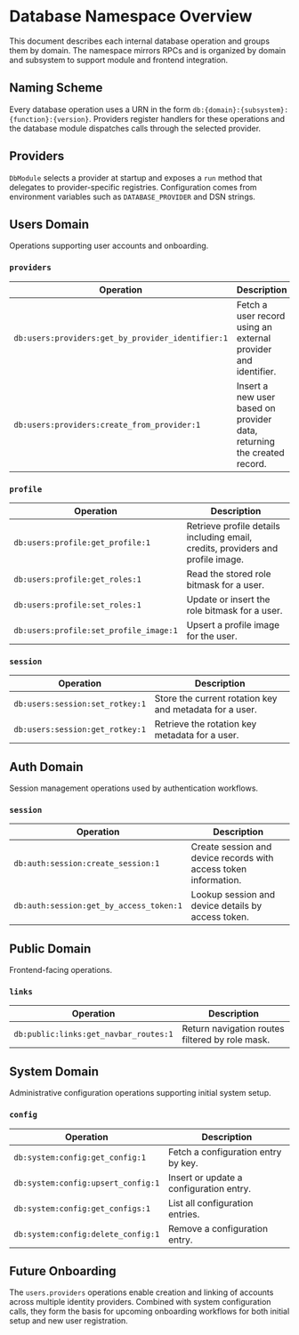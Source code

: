 # Database Namespace Overview

This document describes each internal database operation and groups them by domain. The namespace mirrors RPCs and is organized by domain and subsystem to support module and frontend integration.

## Naming Scheme

Every database operation uses a URN in the form `db:{domain}:{subsystem}:{function}:{version}`. Providers register handlers for these operations and the database module dispatches calls through the selected provider.

## Providers

`DbModule` selects a provider at startup and exposes a `run` method that delegates to provider-specific registries. Configuration comes from environment variables such as `DATABASE_PROVIDER` and DSN strings.

## Users Domain

Operations supporting user accounts and onboarding.

### `providers`

| Operation | Description |
| --- | --- |
| `db:users:providers:get_by_provider_identifier:1` | Fetch a user record using an external provider and identifier. |
| `db:users:providers:create_from_provider:1` | Insert a new user based on provider data, returning the created record. |

### `profile`

| Operation | Description |
| --- | --- |
| `db:users:profile:get_profile:1` | Retrieve profile details including email, credits, providers and profile image. |
| `db:users:profile:get_roles:1` | Read the stored role bitmask for a user. |
| `db:users:profile:set_roles:1` | Update or insert the role bitmask for a user. |
| `db:users:profile:set_profile_image:1` | Upsert a profile image for the user. |

### `session`

| Operation | Description |
| --- | --- |
| `db:users:session:set_rotkey:1` | Store the current rotation key and metadata for a user. |
| `db:users:session:get_rotkey:1` | Retrieve the rotation key metadata for a user. |

## Auth Domain

Session management operations used by authentication workflows.

### `session`

| Operation | Description |
| --- | --- |
| `db:auth:session:create_session:1` | Create session and device records with access token information. |
| `db:auth:session:get_by_access_token:1` | Lookup session and device details by access token. |

## Public Domain

Frontend-facing operations.

### `links`

| Operation | Description |
| --- | --- |
| `db:public:links:get_navbar_routes:1` | Return navigation routes filtered by role mask. |

## System Domain

Administrative configuration operations supporting initial system setup.

### `config`

| Operation | Description |
| --- | --- |
| `db:system:config:get_config:1` | Fetch a configuration entry by key. |
| `db:system:config:upsert_config:1` | Insert or update a configuration entry. |
| `db:system:config:get_configs:1` | List all configuration entries. |
| `db:system:config:delete_config:1` | Remove a configuration entry. |

## Future Onboarding

The `users.providers` operations enable creation and linking of accounts across multiple identity providers. Combined with system configuration calls, they form the basis for upcoming onboarding workflows for both initial setup and new user registration.

